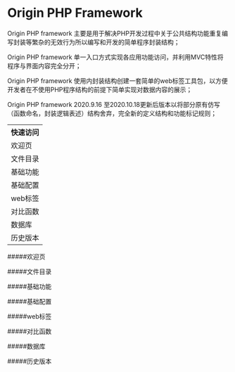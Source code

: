 # Origin PHP Framework
Origin PHP framework 主要是用于解决PHP开发过程中关于公共结构功能重复编写封装等繁杂的无效行为所以编写和开发的简单程序封装结构；

Origin PHP framework 单一入口方式实现各应用功能访问，并利用MVC特性将程序与界面内容完全分开；

Origin PHP framework 使用内封装结构创建一套简单的web标签工具包，以方便开发者在不使用PHP程序结构的前提下简单实现对数据内容的展示；

Origin PHP framework 2020.9.16 至2020.10.18更新后版本以将部分原有仿写（函数命名，封装逻辑表述）结构舍弃，完全新的定义结构和功能标记规则；    
    
<table>
    <tr>
        <th align="left">快速访问</th>
    </tr>
    <tr>
        <td>欢迎页</td>
    </tr>
    <tr>
        <td>文件目录</td>
    </tr>
    <tr>
        <td>基础功能</td>
    </tr>
    <tr>
        <td>基础配置</td>
    </tr>
    <tr>
        <td>web标签</td>
    </tr>
    <tr>
        <td>对比函数</td>
    </tr>
    <tr>
        <td>数据库</td>
    </tr>
    <tr>
        <td>历史版本</td>
    </tr>
</table>
    
#####欢迎页    

#####文件目录    

#####基础功能    

#####基础配置    

#####web标签    

#####对比函数    

#####数据库    

#####历史版本    
